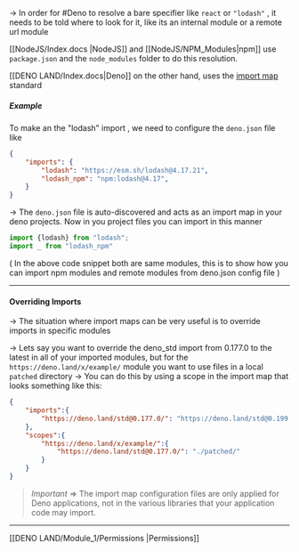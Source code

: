 -> In order for #Deno to resolve a bare specifier like `react` or `"lodash"` , it needs to be told where to look for it, like its an internal module or a remote url module

[[NodeJS/Index.docs |NodeJS]] and [[NodeJS/NPM_Modules|npm]] use `package.json` and the `node_modules` folder to do this resolution.

[[DENO LAND/Index.docs|Deno]] on the other hand, uses the [import map](https://github.com/WICG/import-maps) standard

##### Example
To make an the "lodash" import , we need to configure the `deno.json` file like
```json
{
	"imports": {
		"lodash": "https://esm.sh/lodash@4.17.21",
		"lodash_npm": "npm:lodash@4.17",
	}
}
```

-> The `deno.json` file is auto-discovered and acts as an import map in your deno projects.
Now in you project files you can import in this manner
```typescript
import {lodash} from "lodash";
import _ from "lodash_npm"
```
( In the above code snippet both are same modules, this is to show how you can import npm modules and remote modules from deno.json config file )

---

#### Overriding Imports
-> The situation where import maps can be very useful is to override imports in specific modules

-> Lets say you want to override the deno_std import from 0.177.0 to the latest in all of your imported modules, but for the `https://deno.land/x/example/` module you want to use files in a local `patched` directory
-> You can do this by using a scope in the import map that looks something like this:
```json
{
	"imports":{
		"https://deno.land/std@0.177.0/": "https://deno.land/std@0.199.0/"
	},
	"scopes":{
		"https://deno.land/x/example/":{
			"https://deno.land/std@0.177.0/": "./patched/"
		}
	}
}
```


> *Important* => The import map configuration files are only applied for Deno applications, not in the various libraries that your application code may import.

---
[[DENO LAND/Module_1/Permissions |Permissions]]

